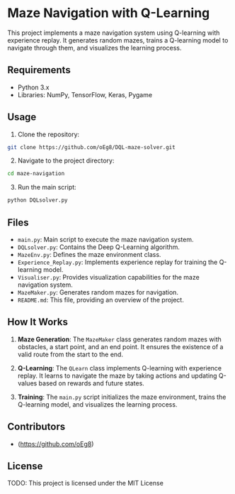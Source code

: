 # Maze Navigation with Q-Learning

This project implements a maze navigation system using Q-learning with experience replay. It generates random mazes, trains a Q-learning model to navigate through them, and visualizes the learning process.

## Requirements

- Python 3.x
- Libraries: NumPy, TensorFlow, Keras, Pygame

## Usage

1. Clone the repository:

```bash
git clone https://github.com/oEg8/DQL-maze-solver.git
```

2. Navigate to the project directory:

```bash
cd maze-navigation
```

3. Run the main script:

```bash
python DQLsolver.py
```

## Files

- `main.py`: Main script to execute the maze navigation system.
- `DQLsolver.py`: Contains the Deep Q-Learning algorithm.
- `MazeEnv.py`: Defines the maze environment class.
- `Experience_Replay.py`: Implements experience replay for training the Q-learning model.
- `Visualiser.py`: Provides visualization capabilities for the maze navigation system.
- `MazeMaker.py`: Generates random mazes for navigation.
- `README.md`: This file, providing an overview of the project.

## How It Works

1. **Maze Generation**: The `MazeMaker` class generates random mazes with obstacles, a start point, and an end point. It ensures the existence of a valid route from the start to the end.

2. **Q-Learning**: The `QLearn` class implements Q-learning with experience replay. It learns to navigate the maze by taking actions and updating Q-values based on rewards and future states.

3. **Training**: The `main.py` script initializes the maze environment, trains the Q-learning model, and visualizes the learning process.

## Contributors

- (https://github.com/oEg8)

## License

TODO: This project is licensed under the MIT License
